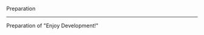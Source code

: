 Preparation
***

Preparation of "Enjoy Development!"

<!-- [![Deploy](https://www.herokucdn.com/deploy/button.png)]() -->